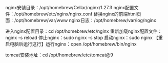 nginx安装目录：/opt/homebrew/Cellar/nginx/1.27.3
nginx配置文件：/opt/homebrew/etc/nginx/nginx.conf
替换nginx的前端html页面：/opt/homebrew/var/www
nginx日志：/opt/homebrew/var/log/nginx

进入nginx配置目录：cd /opt/homebrew/etc/nginx
重新加载nginx配置文件：nginx -s reload
停止nginx：sudo nginx -s stop
启动nginx：sudo nginx
【重启电脑后运行这行】运行nginx：open /opt/homebrew/bin/nginx

tomcat安装地址：cd /opt/homebrew/etc/tomcat@9


